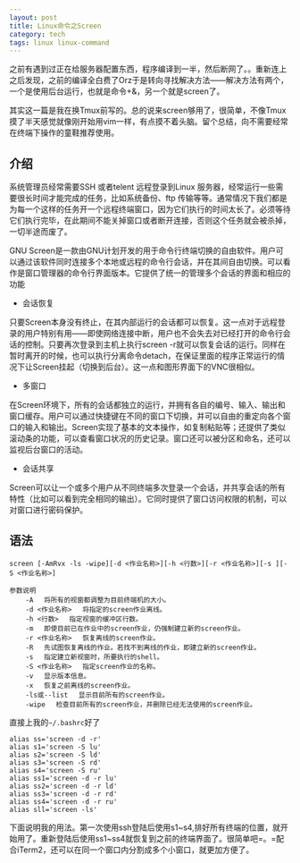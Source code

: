 ```yaml
---
layout: post
title: Linux命令之Screen
category: tech
tags: linux linux-command
---
```


之前有遇到过正在给服务器配置东西，程序编译到一半，然后断网了。。重新连上之后发现，之前的编译全白费了Orz于是转向寻找解决方法——解决方法有两个，一个是使用后台运行，也就是命令+&，另一个就是screen了。

其实这一篇是我在换Tmux前写的。总的说来screen够用了，很简单，不像Tmux摸了半天感觉就像刚开始用vim一样，有点摸不着头脑。留个总结，向不需要经常在终端下操作的童鞋推荐使用。



## 介绍

系统管理员经常需要SSH 或者telent 远程登录到Linux 服务器，经常运行一些需要很长时间才能完成的任务，比如系统备份、ftp 传输等等。通常情况下我们都是为每一个这样的任务开一个远程终端窗口，因为它们执行的时间太长了。必须等待它们执行完毕，在此期间不能关掉窗口或者断开连接，否则这个任务就会被杀掉，一切半途而废了。

GNU Screen是一款由GNU计划开发的用于命令行终端切换的自由软件。用户可以通过该软件同时连接多个本地或远程的命令行会话，并在其间自由切换。可以看作是窗口管理器的命令行界面版本。它提供了统一的管理多个会话的界面和相应的功能

* 会话恢复

只要Screen本身没有终止，在其内部运行的会话都可以恢复。这一点对于远程登录的用户特别有用——即使网络连接中断，用户也不会失去对已经打开的命令行会话的控制。只要再次登录到主机上执行screen -r就可以恢复会话的运行。同样在暂时离开的时候，也可以执行分离命令detach，在保证里面的程序正常运行的情况下让Screen挂起（切换到后台）。这一点和图形界面下的VNC很相似。

* 多窗口

在Screen环境下，所有的会话都独立的运行，并拥有各自的编号、输入、输出和窗口缓存。用户可以通过快捷键在不同的窗口下切换，并可以自由的重定向各个窗口的输入和输出。Screen实现了基本的文本操作，如复制粘贴等；还提供了类似滚动条的功能，可以查看窗口状况的历史记录。窗口还可以被分区和命名，还可以监视后台窗口的活动。

* 会话共享

Screen可以让一个或多个用户从不同终端多次登录一个会话，并共享会话的所有特性（比如可以看到完全相同的输出）。它同时提供了窗口访问权限的机制，可以对窗口进行密码保护。


## 语法

	screen [-AmRvx -ls -wipe][-d <作业名称>][-h <行数>][-r <作业名称>][-s ][-S <作业名称>]

	参数说明
		-A 　将所有的视窗都调整为目前终端机的大小。
		-d <作业名称> 　将指定的screen作业离线。
		-h <行数> 　指定视窗的缓冲区行数。
		-m 　即使目前已在作业中的screen作业，仍强制建立新的screen作业。
		-r <作业名称> 　恢复离线的screen作业。
		-R 　先试图恢复离线的作业。若找不到离线的作业，即建立新的screen作业。
		-s 　指定建立新视窗时，所要执行的shell。
		-S <作业名称> 　指定screen作业的名称。
		-v 　显示版本信息。
		-x 　恢复之前离线的screen作业。
		-ls或--list 　显示目前所有的screen作业。
		-wipe 　检查目前所有的screen作业，并删除已经无法使用的screen作业。

直接上我的`~/.bashrc`好了

	alias ss='screen -d -r'
	alias s1='screen -S lu'
	alias s2='screen -S ld'
	alias s3='screen -S rd'
	alias s4='screen -S ru'
	alias ss1='screen -d -r lu'
	alias ss2='screen -d -r ld'
	alias ss3='screen -d -r rd'
	alias ss4='screen -d -r ru'
	alias sll='screen -ls'

下面说明我的用法。第一次使用ssh登陆后使用s1~s4,排好所有终端的位置，就开始用了。重新登陆后使用ss1~ss4就恢复到之前的终端界面了。很简单吧=。=配合iTerm2，还可以在同一个窗口内分割成多个小窗口，就更加方便了。
